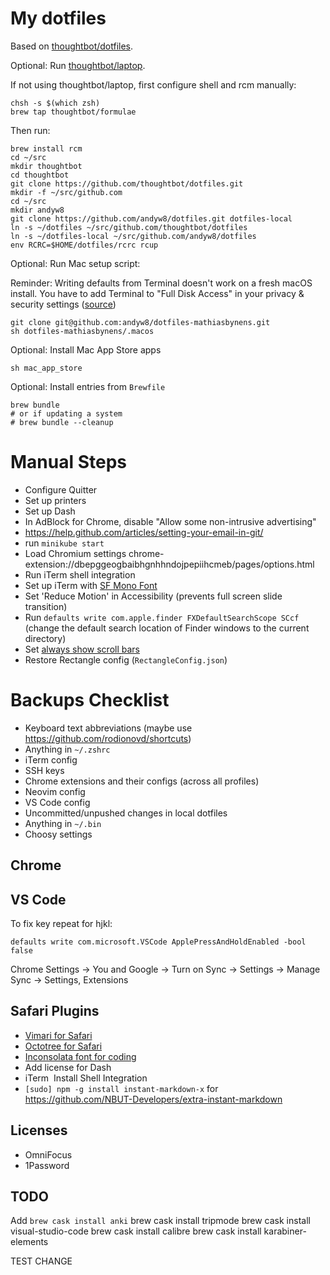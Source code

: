 # My dotfiles

Based on [thoughtbot/dotfiles](https://github.com/thoughtbot/dotfiles).

Optional: Run [thoughtbot/laptop](https://github.com/thoughtbot/laptop).

If not using thoughtbot/laptop, first configure shell and rcm manually:

```
chsh -s $(which zsh)
brew tap thoughtbot/formulae
```

Then run:

```
brew install rcm
cd ~/src
mkdir thoughtbot
cd thoughtbot
git clone https://github.com/thoughtbot/dotfiles.git
mkdir -f ~/src/github.com
cd ~/src
mkdir andyw8
git clone https://github.com/andyw8/dotfiles.git dotfiles-local
ln -s ~/dotfiles ~/src/github.com/thoughtbot/dotfiles
ln -s ~/dotfiles-local ~/src/github.com/andyw8/dotfiles
env RCRC=$HOME/dotfiles/rcrc rcup
```

Optional: Run Mac setup script:

Reminder: Writing defaults from Terminal doesn't work on a fresh macOS install. You have to add Terminal to "Full Disk Access" in your privacy & security settings ([source](https://twitter.com/holman/status/1372244951342358528))

```
git clone git@github.com:andyw8/dotfiles-mathiasbynens.git
sh dotfiles-mathiasbynens/.macos
```

Optional: Install Mac App Store apps

```
sh mac_app_store
```

Optional: Install entries from `Brewfile`

```
brew bundle
# or if updating a system
# brew bundle --cleanup
```

# Manual Steps

- Configure Quitter
- Set up printers
- Set up Dash
- In AdBlock for Chrome, disable "Allow some non-intrusive advertising"
- https://help.github.com/articles/setting-your-email-in-git/
- run `minikube start`
- Load Chromium settings chrome-extension://dbepggeogbaibhgnhhndojpepiihcmeb/pages/options.html
- Run iTerm shell integration
- Set up iTerm with [SF Mono Font](https://developer.apple.com/fonts/)
- Set 'Reduce Motion' in Accessibility (prevents full screen slide transition)
- Run `defaults write com.apple.finder FXDefaultSearchScope SCcf` (change the default search location of Finder windows to the current directory)
- Set [always show scroll bars](https://osxdaily.com/2011/08/03/show-scroll-bars-mac-os-x-lion/)
- Restore Rectangle config (`RectangleConfig.json`)

# Backups Checklist

- Keyboard text abbreviations (maybe use https://github.com/rodionovd/shortcuts)
- Anything in `~/.zshrc`
- iTerm config
- SSH keys
- Chrome extensions and their configs (across all profiles)
- Neovim config
- VS Code config
- Uncommitted/unpushed changes in local dotfiles
- Anything in `~/.bin`
- Choosy settings

## Chrome

## VS Code

To fix key repeat for hjkl:

`defaults write com.microsoft.VSCode ApplePressAndHoldEnabled -bool false`

Chrome Settings -> You and Google -> Turn on Sync -> Settings -> Manage Sync -> Settings, Extensions

## Safari Plugins

- [Vimari for Safari](https://github.com/guyht/vimari/releases/latest)
- [Octotree for Safari](https://github.com/buunguyen/octotree)
- [Inconsolata font for coding](https://www.google.com/fonts#UsePlace:use/Collection:Inconsolata)
- Add license for Dash
- iTerm ­ Install Shell Integration
- `[sudo] npm -g install instant-markdown-x` for https://github.com/NBUT-Developers/extra-instant-markdown

## Licenses

- OmniFocus
- 1Password

## TODO

Add `brew cask install anki`
brew cask install tripmode
brew cask install visual-studio-code
brew cask install calibre
brew cask install karabiner-elements

TEST CHANGE
